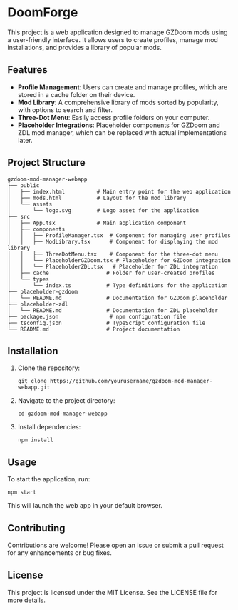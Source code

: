 # DoomForge

This project is a web application designed to manage GZDoom mods using a user-friendly interface. It allows users to create profiles, manage mod installations, and provides a library of popular mods.

## Features

- **Profile Management**: Users can create and manage profiles, which are stored in a cache folder on their device.
- **Mod Library**: A comprehensive library of mods sorted by popularity, with options to search and filter.
- **Three-Dot Menu**: Easily access profile folders on your computer.
- **Placeholder Integrations**: Placeholder components for GZDoom and ZDL mod manager, which can be replaced with actual implementations later.

## Project Structure

```
gzdoom-mod-manager-webapp
├── public
│   ├── index.html          # Main entry point for the web application
│   ├── mods.html           # Layout for the mod library
│   └── assets
│       └── logo.svg        # Logo asset for the application
├── src
│   ├── App.tsx             # Main application component
│   ├── components
│   │   ├── ProfileManager.tsx  # Component for managing user profiles
│   │   ├── ModLibrary.tsx      # Component for displaying the mod library
│   │   ├── ThreeDotMenu.tsx    # Component for the three-dot menu
│   │   └── PlaceholderGZDoom.tsx # Placeholder for GZDoom integration
│   │   └── PlaceholderZDL.tsx   # Placeholder for ZDL integration
│   ├── cache                  # Folder for user-created profiles
│   └── types
│       └── index.ts           # Type definitions for the application
├── placeholder-gzdoom
│   └── README.md              # Documentation for GZDoom placeholder
├── placeholder-zdl
│   └── README.md              # Documentation for ZDL placeholder
├── package.json                # npm configuration file
├── tsconfig.json              # TypeScript configuration file
└── README.md                  # Project documentation
```

## Installation

1. Clone the repository:
   ```
   git clone https://github.com/yourusername/gzdoom-mod-manager-webapp.git
   ```
2. Navigate to the project directory:
   ```
   cd gzdoom-mod-manager-webapp
   ```
3. Install dependencies:
   ```
   npm install
   ```

## Usage

To start the application, run:
```
npm start
```

This will launch the web app in your default browser.

## Contributing

Contributions are welcome! Please open an issue or submit a pull request for any enhancements or bug fixes.

## License

This project is licensed under the MIT License. See the LICENSE file for more details.

